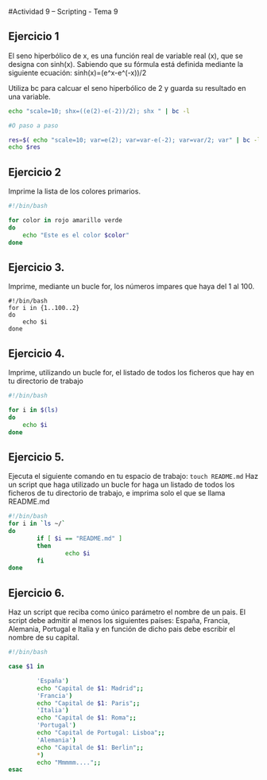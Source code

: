 #Actividad 9 – Scripting - Tema 9

 
## Ejercicio 1
El seno hiperbólico de x, es una función real de variable real (x),  que se designa con sinh(x). Sabiendo que su fórmula está definida mediante la siguiente ecuación:  sinh(x)=(e^x-e^(-x))/2

Utiliza bc para calcuar el seno hiperbólico de 2 y guarda su resultado en una variable. 

```bash
echo "scale=10; shx=((e(2)-e(-2))/2); shx " | bc -l

#O paso a paso

res=$( echo "scale=10; var=e(2); var=var-e(-2); var=var/2; var" | bc -l) 
echo $res

```
 

## Ejercicio 2

Imprime la lista de los colores primarios.

```bash
#!/bin/bash

for color in rojo amarillo verde
do
    echo "Este es el color $color"
done

```

## Ejercicio 3.	 

Imprime, mediante un bucle for, los números impares que haya del 1 al 100. 
 
```
#!/bin/bash
for i in {1..100..2}
do
    echo $i
done

```
 
 
## Ejercicio 4.	 
Imprime, utilizando un bucle for, el listado de todos los ficheros que hay en tu directorio de trabajo
  
```bash
#!/bin/bash

for i in $(ls)
do
    echo $i
done

``` 


## Ejercicio 5.  
 
Ejecuta el siguiente comando en tu espacio de trabajo: 
`touch README.md`
Haz un script que haga utilizado un bucle for haga un listado de todos los ficheros de tu directorio de trabajo, e imprima solo el que se llama README.md

```bash
#!/bin/bash
for i in `ls ~/`
do
        if [ $i == "README.md" ]
        then
                echo $i
        fi
done

``` 


## Ejercicio 6.  
Haz un script que reciba como único parámetro el nombre de un pais. El script debe admitir al menos los siguientes países: España, Francia, Alemania, Portugal e Italia y en función de dicho pais debe escribir el nombre de su capital. 

```bash
#!/bin/bash

case $1 in

        'España')
        echo "Capital de $1: Madrid";;
        'Francia')
        echo "Capital de $1: Paris";;
        'Italia')
        echo "Capital de $1: Roma";;
        'Portugal')
        echo "Capital de Portugal: Lisboa";;
        'Alemania')
        echo "Capital de $1: Berlin";;
        *)
        echo "Mmmmm....";;
esac


``` 


